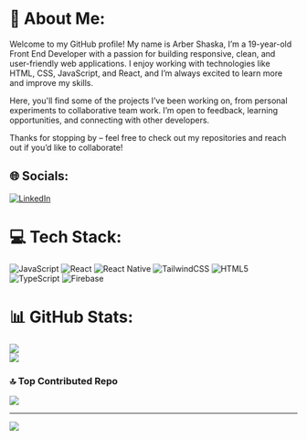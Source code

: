 # 💫 About Me:
Welcome to my GitHub profile!
My name is Arber Shaska, I’m a 19-year-old Front End Developer with a passion for building responsive, clean, and user-friendly web applications. I enjoy working with technologies like HTML, CSS, JavaScript, and React, and I’m always excited to learn more and improve my skills.

Here, you'll find some of the projects I’ve been working on, from personal experiments to collaborative team work. I’m open to feedback, learning opportunities, and connecting with other developers.

Thanks for stopping by – feel free to check out my repositories and reach out if you’d like to collaborate!


## 🌐 Socials:
[![LinkedIn](https://img.shields.io/badge/LinkedIn-%230077B5.svg?logo=linkedin&logoColor=white)](https://linkedin.com/in/arber-shaska-449aa6274/) 

# 💻 Tech Stack:
![JavaScript](https://img.shields.io/badge/javascript-%23323330.svg?style=for-the-badge&logo=javascript&logoColor=%23F7DF1E) ![React](https://img.shields.io/badge/react-%2320232a.svg?style=for-the-badge&logo=react&logoColor=%2361DAFB) ![React Native](https://img.shields.io/badge/react_native-%2320232a.svg?style=for-the-badge&logo=react&logoColor=%2361DAFB) ![TailwindCSS](https://img.shields.io/badge/tailwindcss-%2338B2AC.svg?style=for-the-badge&logo=tailwind-css&logoColor=white) ![HTML5](https://img.shields.io/badge/html5-%23E34F26.svg?style=for-the-badge&logo=html5&logoColor=white) ![TypeScript](https://img.shields.io/badge/typescript-%23007ACC.svg?style=for-the-badge&logo=typescript&logoColor=white) ![Firebase](https://img.shields.io/badge/firebase-%23039BE5.svg?style=for-the-badge&logo=firebase)
# 📊 GitHub Stats:
![](https://github-readme-streak-stats.herokuapp.com/?user=ArberSh&theme=dark&hide_border=false)<br/>
![](https://github-readme-stats.vercel.app/api/top-langs/?username=ArberSh&theme=dark&hide_border=false&include_all_commits=true&count_private=true&layout=compact)

### 🔝 Top Contributed Repo
![](https://github-contributor-stats.vercel.app/api?username=ArberSh&limit=5&theme=dark&combine_all_yearly_contributions=true)

---
[![](https://visitcount.itsvg.in/api?id=ArberSh&icon=9&color=9)](https://visitcount.itsvg.in)

<!-- Proudly created with GPRM ( https://gprm.itsvg.in ) -->

